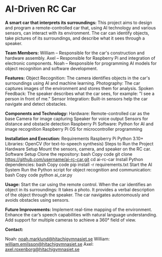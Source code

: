 # AI-Driven RC Car

**A smart car that interprets its surroundings:**
This project aims to design and program a remote-controlled car that, using AI technology and various sensors, can interact with its environment. The car can identify objects, take pictures of its surroundings, and describe what it sees through a speaker.

**Team Members:**
William – Responsible for the car's construction and hardware assembly.
Axel – Responsible for Raspberry Pi and integration of electronic components.
Noah – Responsible for programming AI models for object recognition and software development.

**Features:**
Object Recognition: The camera identifies objects in the car's surroundings using AI and machine learning.
Photography: The car captures images of the environment and stores them for analysis.
Spoken Feedback: The speaker describes what the car sees, for example: "I see a person in front of me."
Sensor Integration: Built-in sensors help the car navigate and detect obstacles.

**Components and Technology:**
Hardware:
Remote-controlled car as the base
Camera for image capturing
Speaker for voice output
Sensors for distance and obstacle detection
Raspberry Pi
Software:
Python for AI and image recognition
Raspberry Pi OS for microcontroller programming

**Installation and Execution:**
Requirements
Raspberry Pi
Python 3.10+
Libraries: OpenCV (for text-to-speech synthesis)
Steps to Run the Project
Hardware Setup
Mount the sensors, camera, and speaker on the RC car.
Software Setup
Clone the repository:
bash
Copy code
git clone https://github.com/username/ai-rc-car.git
cd ai-rc-car
Install Python dependencies:
bash
Copy code
pip install -r requirements.txt
Start the AI System
Run the Python script for object recognition and communication:
bash
Copy code
python ai_car.py

**Usage:**
Start the car using the remote control.
When the car identifies an object in its surroundings:
It takes a photo.
It provides a verbal description of the object through the speaker.
The car navigates autonomously and avoids obstacles using sensors.

**Future Improvements:**
Implement real-time mapping of the environment.
Enhance the car’s speech capabilities with natural language understanding.
Add support for multiple cameras to achieve a 360° field of view.

**Contact:**

Noah: noah.marklund@hitachigymnasiet.se
William: william.emilsson@hitachigymnasiet.se
Axel: axel.roxenborg@hitachigymnasiet.se

